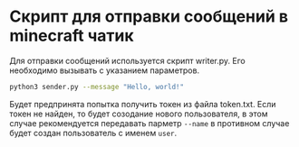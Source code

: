 # Скрипт для отправки сообщений в minecraft чатик

Для отправки сообщений используется скрипт writer.py. Его необходимо вызывать с указанием параметров.
```bash
python3 sender.py --message "Hello, world!"
```
Будет предпринята попытка получить токен из файла token.txt.
Если токен не найден, то будет созодание нового пользователя, в этом случае рекомендуется передавать парметр `--name` в противном случае будет создан пользователь с именем `user`.